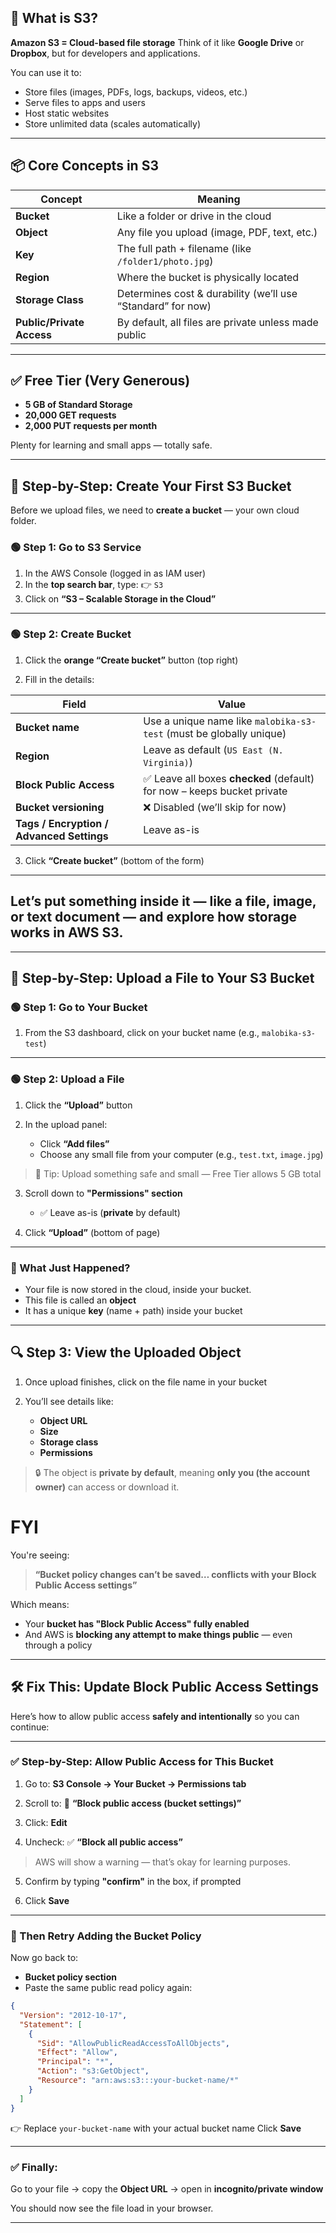 ## 🧠 What is S3?

**Amazon S3 = Cloud-based file storage**
Think of it like **Google Drive** or **Dropbox**, but for developers and applications.

You can use it to:

* Store files (images, PDFs, logs, backups, videos, etc.)
* Serve files to apps and users
* Host static websites
* Store unlimited data (scales automatically)

---

## 📦 Core Concepts in S3

| Concept                   | Meaning                                                     |
| ------------------------- | ----------------------------------------------------------- |
| **Bucket**                | Like a folder or drive in the cloud                         |
| **Object**                | Any file you upload (image, PDF, text, etc.)                |
| **Key**                   | The full path + filename (like `/folder1/photo.jpg`)        |
| **Region**                | Where the bucket is physically located                      |
| **Storage Class**         | Determines cost & durability (we’ll use “Standard” for now) |
| **Public/Private Access** | By default, all files are private unless made public        |

---

## ✅ Free Tier (Very Generous)

* **5 GB of Standard Storage**
* **20,000 GET requests**
* **2,000 PUT requests per month**

Plenty for learning and small apps — totally safe.

---

## 📌 Step-by-Step: Create Your First S3 Bucket

Before we upload files, we need to **create a bucket** — your own cloud folder.

### 🟢 Step 1: Go to S3 Service

1. In the AWS Console (logged in as IAM user)
2. In the **top search bar**, type:
   👉 `S3`
3. Click on **“S3 – Scalable Storage in the Cloud”**

---

### 🟢 Step 2: Create Bucket

1. Click the **orange “Create bucket”** button (top right)

2. Fill in the details:

| Field                                     | Value                                                                  |
| ----------------------------------------- | ---------------------------------------------------------------------- |
| **Bucket name**                           | Use a unique name like `malobika-s3-test` (must be globally unique)    |
| **Region**                                | Leave as default (`US East (N. Virginia)`)                             |
| **Block Public Access**                   | ✅ Leave all boxes **checked** (default) for now – keeps bucket private |
| **Bucket versioning**                     | ❌ Disabled (we’ll skip for now)                                        |
| **Tags / Encryption / Advanced Settings** | Leave as-is                                                            |

3. Click **“Create bucket”** (bottom of the form)

---

## Let’s put something inside it — like a file, image, or text document — and explore how storage works in AWS S3.

---

## 📂 Step-by-Step: Upload a File to Your S3 Bucket

### 🟢 Step 1: Go to Your Bucket

1. From the S3 dashboard, click on your bucket name
   (e.g., `malobika-s3-test`)

---

### 🟢 Step 2: Upload a File

1. Click the **“Upload”** button

2. In the upload panel:

   * Click **“Add files”**
   * Choose any small file from your computer (e.g., `test.txt`, `image.jpg`)

> 📁 Tip: Upload something safe and small — Free Tier allows 5 GB total

3. Scroll down to **"Permissions" section**

   * ✅ Leave as-is (**private** by default)

4. Click **“Upload”** (bottom of page)

---

### 🎯 What Just Happened?

* Your file is now stored in the cloud, inside your bucket.
* This file is called an **object**
* It has a unique **key** (name + path) inside your bucket

---

## 🔍 Step 3: View the Uploaded Object

1. Once upload finishes, click on the file name in your bucket
2. You’ll see details like:

   * **Object URL**
   * **Size**
   * **Storage class**
   * **Permissions**

> 🔒 The object is **private by default**, meaning **only you (the account owner)** can access or download it.

# FYI 

You're seeing:

> **“Bucket policy changes can’t be saved… conflicts with your Block Public Access settings”**

Which means:

* Your **bucket has "Block Public Access" fully enabled**
* And AWS is **blocking any attempt to make things public** — even through a policy

---

## 🛠️ Fix This: Update Block Public Access Settings

Here’s how to allow public access **safely and intentionally** so you can continue:

---

### ✅ Step-by-Step: Allow Public Access for This Bucket

1. Go to:
   **S3 Console → Your Bucket → Permissions tab**

2. Scroll to:
   🔐 **“Block public access (bucket settings)”**

3. Click: **Edit**

4. Uncheck:
   ✅ **“Block all public access”**

> AWS will show a warning — that’s okay for learning purposes.

5. Confirm by typing **"confirm"** in the box, if prompted

6. Click **Save**

---

### 🔁 Then Retry Adding the Bucket Policy

Now go back to:

* **Bucket policy section**
* Paste the same public read policy again:

```json
{
  "Version": "2012-10-17",
  "Statement": [
    {
      "Sid": "AllowPublicReadAccessToAllObjects",
      "Effect": "Allow",
      "Principal": "*",
      "Action": "s3:GetObject",
      "Resource": "arn:aws:s3:::your-bucket-name/*"
    }
  ]
}
```

👉 Replace `your-bucket-name` with your actual bucket name
Click **Save**

---

### ✅ Finally:

Go to your file → copy the **Object URL** → open in **incognito/private window**

You should now see the file load in your browser.

---

